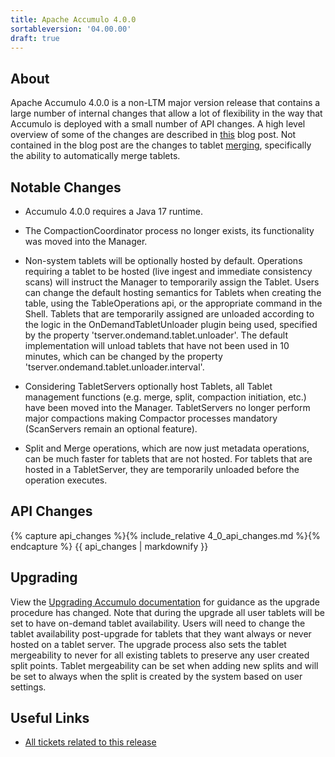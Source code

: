 ```yaml
---
title: Apache Accumulo 4.0.0
sortableversion: '04.00.00'
draft: true
---
```

## About

Apache Accumulo 4.0.0 is a non-LTM major version release that contains
a large number of internal changes that allow a lot of flexibility in
the way that Accumulo is deployed with a small number of API changes.
A high level overview of some of the changes are described in [this][blog]
blog post. Not contained in the blog post are the changes to tablet
[merging][merge], specifically the ability to automatically merge
tablets.

## Notable Changes

* Accumulo 4.0.0 requires a Java 17 runtime.

* The CompactionCoordinator process no longer exists, its functionality was moved into the Manager.

* Non-system tablets will be optionally hosted by default. Operations requiring a tablet to be
  hosted (live ingest and immediate consistency scans) will instruct the Manager to temporarily
  assign the Tablet. Users can change the default hosting semantics for Tablets when creating
  the table, using the TableOperations api, or the appropriate command in the Shell. Tablets
  that are temporarily assigned are unloaded according to the logic in the OnDemandTabletUnloader
  plugin being used, specified by the property 'tserver.ondemand.tablet.unloader'. The default
  implementation will unload tablets that have not been used in 10 minutes, which can be changed
  by the property 'tserver.ondemand.tablet.unloader.interval'.

* Considering TabletServers optionally host Tablets, all Tablet management functions (e.g. merge,
  split, compaction initiation, etc.) have been moved into the Manager. TabletServers no longer
  perform major compactions making Compactor processes mandatory (ScanServers remain an optional
  feature).

* Split and Merge operations, which are now just metadata operations, can be much faster for tablets
  that are not hosted. For tablets that are hosted in a TabletServer, they are temporarily unloaded
  before the operation executes.

## API Changes

{% capture api_changes %}{% include_relative 4_0_api_changes.md %}{% endcapture %}
{{ api_changes | markdownify }}

## Upgrading

View the [Upgrading Accumulo documentation][upgrade] for guidance as
the upgrade procedure has changed. Note that during the upgrade
all user tablets will be set to have on-demand tablet availability.
Users will need to change the tablet availability post-upgrade for
tablets that they want always or never hosted on a tablet server.
The upgrade process also sets the tablet mergeability to never for
all existing tablets to preserve any user created split points.
Tablet mergeability can be set when adding new splits and will be
set to always when the split is created by the system based on user
settings.

## Useful Links

* [All tickets related to this release][milestone]


[blog]: /blog/2024/10/07/accumulo4-preview.html
[merge]: /docs/4.x/administration/merging
[upgrade]: /docs/4.x/administration/upgrading
[milestone]: https://github.com/apache/accumulo/milestone/20
